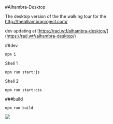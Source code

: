#Alhambra-Desktop


The desktop version of the the walking tour for the http://thealhambraproject.com/

dev updating at [https://rad.wtf/alhambra-desktop/](https://rad.wtf/alhambra-desktop/)

##dev

`npm i`

Shell 1

`npm run start:js`

Shell 2

`npm run start:css`

###build

`npm run build`



![](http://imgur.com/a/fn3lf)